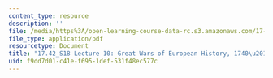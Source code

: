 ```yaml
---
content_type: resource
description: ''
file: /media/https%3A/open-learning-course-data-rc.s3.amazonaws.com/17-42-causes-and-prevention-of-war-spring-2018/f9dd7d01c41ef6951def531f48ec577c_MIT17_42S18_lec10_GreatWars.pdf
file_type: application/pdf
resourcetype: Document
title: "17.42_S18 Lecture 10: Great Wars of European History, 1740\u2013"
uid: f9dd7d01-c41e-f695-1def-531f48ec577c
---
```

